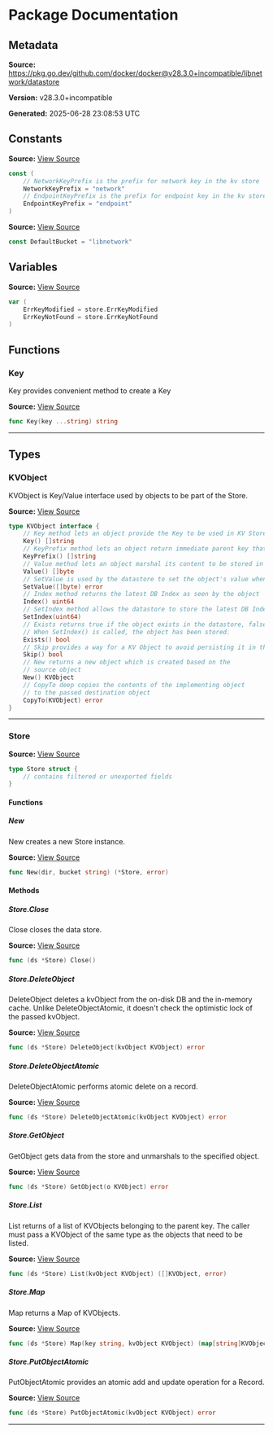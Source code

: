# Package Documentation

## Metadata

**Source:** https://pkg.go.dev/github.com/docker/docker@v28.3.0+incompatible/libnetwork/datastore

**Version:** v28.3.0+incompatible

**Generated:** 2025-06-28 23:08:53 UTC

## Constants

**Source:** [View Source](https://github.com/docker/docker/blob/v28.3.0/libnetwork/datastore/datastore.go#L53)

```go
const (
	// NetworkKeyPrefix is the prefix for network key in the kv store
	NetworkKeyPrefix = "network"
	// EndpointKeyPrefix is the prefix for endpoint key in the kv store
	EndpointKeyPrefix = "endpoint"
)
```

**Source:** [View Source](https://github.com/docker/docker/blob/v28.3.0/libnetwork/datastore/datastore.go#L65)

```go
const DefaultBucket = "libnetwork"
```

## Variables

**Source:** [View Source](https://github.com/docker/docker/blob/v28.3.0/libnetwork/datastore/datastore.go#L15)

```go
var (
	ErrKeyModified = store.ErrKeyModified
	ErrKeyNotFound = store.ErrKeyNotFound
)
```

## Functions

### Key

Key provides convenient method to create a Key

**Source:** [View Source](https://github.com/docker/docker/blob/v28.3.0/libnetwork/datastore/datastore.go#L68)  

```go
func Key(key ...string) string
```

---

## Types

### KVObject

KVObject is Key/Value interface used by objects to be part of the Store.

**Source:** [View Source](https://github.com/docker/docker/blob/v28.3.0/libnetwork/datastore/datastore.go#L27)  

```go
type KVObject interface {
	// Key method lets an object provide the Key to be used in KV Store
	Key() []string
	// KeyPrefix method lets an object return immediate parent key that can be used for tree walk
	KeyPrefix() []string
	// Value method lets an object marshal its content to be stored in the KV store
	Value() []byte
	// SetValue is used by the datastore to set the object's value when loaded from the data store.
	SetValue([]byte) error
	// Index method returns the latest DB Index as seen by the object
	Index() uint64
	// SetIndex method allows the datastore to store the latest DB Index into the object
	SetIndex(uint64)
	// Exists returns true if the object exists in the datastore, false if it hasn't been stored yet.
	// When SetIndex() is called, the object has been stored.
	Exists() bool
	// Skip provides a way for a KV Object to avoid persisting it in the KV Store
	Skip() bool
	// New returns a new object which is created based on the
	// source object
	New() KVObject
	// CopyTo deep copies the contents of the implementing object
	// to the passed destination object
	CopyTo(KVObject) error
}
```

---

### Store

**Source:** [View Source](https://github.com/docker/docker/blob/v28.3.0/libnetwork/datastore/datastore.go#L20)  

```go
type Store struct {
	// contains filtered or unexported fields
}
```

#### Functions

##### New

New creates a new Store instance.

**Source:** [View Source](https://github.com/docker/docker/blob/v28.3.0/libnetwork/datastore/datastore.go#L80)  

```go
func New(dir, bucket string) (*Store, error)
```

#### Methods

##### Store.Close

Close closes the data store.

**Source:** [View Source](https://github.com/docker/docker/blob/v28.3.0/libnetwork/datastore/datastore.go#L97)  

```go
func (ds *Store) Close()
```

##### Store.DeleteObject

DeleteObject deletes a kvObject from the on-disk DB and the in-memory cache.
Unlike DeleteObjectAtomic, it doesn't check the optimistic lock of the
passed kvObject.

**Source:** [View Source](https://github.com/docker/docker/blob/v28.3.0/libnetwork/datastore/datastore.go#L215)  

```go
func (ds *Store) DeleteObject(kvObject KVObject) error
```

##### Store.DeleteObjectAtomic

DeleteObjectAtomic performs atomic delete on a record.

**Source:** [View Source](https://github.com/docker/docker/blob/v28.3.0/libnetwork/datastore/datastore.go#L236)  

```go
func (ds *Store) DeleteObjectAtomic(kvObject KVObject) error
```

##### Store.GetObject

GetObject gets data from the store and unmarshals to the specified object.

**Source:** [View Source](https://github.com/docker/docker/blob/v28.3.0/libnetwork/datastore/datastore.go#L139)  

```go
func (ds *Store) GetObject(o KVObject) error
```

##### Store.List

List returns of a list of KVObjects belonging to the parent key. The caller
must pass a KVObject of the same type as the objects that need to be listed.

**Source:** [View Source](https://github.com/docker/docker/blob/v28.3.0/libnetwork/datastore/datastore.go#L159)  

```go
func (ds *Store) List(kvObject KVObject) ([]KVObject, error)
```

##### Store.Map

Map returns a Map of KVObjects.

**Source:** [View Source](https://github.com/docker/docker/blob/v28.3.0/libnetwork/datastore/datastore.go#L197)  

```go
func (ds *Store) Map(key string, kvObject KVObject) (map[string]KVObject, error)
```

##### Store.PutObjectAtomic

PutObjectAtomic provides an atomic add and update operation for a Record.

**Source:** [View Source](https://github.com/docker/docker/blob/v28.3.0/libnetwork/datastore/datastore.go#L102)  

```go
func (ds *Store) PutObjectAtomic(kvObject KVObject) error
```

---

